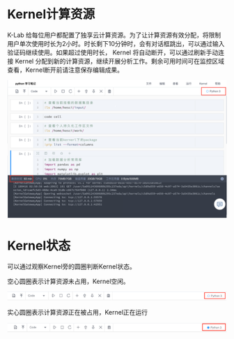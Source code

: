# Kernel计算资源

K-Lab 给每位用户都配置了独享云计算资源。为了让计算资源有效分配，将限制用户单次使用时长为2小时。时长剩下10分钟时，会有对话框跳出，可以通过输入验证码继续使用。如果超过使用时长， Kernel 将自动断开，可以通过刷新手动连接 Kernel 分配到新的计算资源，继续开展分析工作。剩余可用时间可在监控区域查看，Kernel断开前请注意保存编辑成果。

![image description](/image/kernel-time.png)

# Kernel状态

可以通过观察Kernel旁的圆圈判断Kernel状态。

空心圆圈表示计算资源未占用，Kernel空闲。

![image description](/image/kernel状态-空闲.png)

实心圆圈表示计算资源正在被占用，Kernel正在运行

![image description](/image/kernel状态-运行.png)
